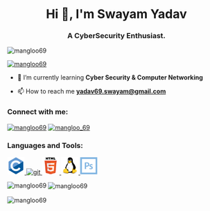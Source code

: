 <h1 align="center">Hi 👋, I'm Swayam Yadav</h1>
<h3 align="center">A CyberSecurity Enthusiast.</h3>

<p align="left"> <img src="https://komarev.com/ghpvc/?username=mangloo69&label=Profile%20views&color=0e75b6&style=flat" alt="mangloo69" /> </p>

<p align="left"> <a href="https://github.com/ryo-ma/github-profile-trophy"><img src="https://github-profile-trophy.vercel.app/?username=mangloo69" alt="mangloo69" /></a> </p>

- 🌱 I’m currently learning **Cyber Security & Computer Networking**

- 📫 How to reach me **yadav69.swayam@gmail.com**

<h3 align="left">Connect with me:</h3>
<p align="left">
<a href="https://fb.com/mangloo69" target="blank"><img align="center" src="https://raw.githubusercontent.com/rahuldkjain/github-profile-readme-generator/master/src/images/icons/Social/facebook.svg" alt="mangloo69" height="30" width="40" /></a>
<a href="https://instagram.com/mangloo_69" target="blank"><img align="center" src="https://raw.githubusercontent.com/rahuldkjain/github-profile-readme-generator/master/src/images/icons/Social/instagram.svg" alt="mangloo_69" height="30" width="40" /></a>
</p>

<h3 align="left">Languages and Tools:</h3>
<p align="left"> <a href="https://www.cprogramming.com/" target="_blank" rel="noreferrer"> <img src="https://raw.githubusercontent.com/devicons/devicon/master/icons/c/c-original.svg" alt="c" width="40" height="40"/> </a> <a href="https://git-scm.com/" target="_blank" rel="noreferrer"> <img src="https://www.vectorlogo.zone/logos/git-scm/git-scm-icon.svg" alt="git" width="40" height="40"/> </a> <a href="https://www.w3.org/html/" target="_blank" rel="noreferrer"> <img src="https://raw.githubusercontent.com/devicons/devicon/master/icons/html5/html5-original-wordmark.svg" alt="html5" width="40" height="40"/> </a> <a href="https://www.linux.org/" target="_blank" rel="noreferrer"> <img src="https://raw.githubusercontent.com/devicons/devicon/master/icons/linux/linux-original.svg" alt="linux" width="40" height="40"/> </a> <a href="https://www.photoshop.com/en" target="_blank" rel="noreferrer"> <img src="https://raw.githubusercontent.com/devicons/devicon/master/icons/photoshop/photoshop-line.svg" alt="photoshop" width="40" height="40"/> </a> </p>

<p><img align="left" src="https://github-readme-stats.vercel.app/api/top-langs?username=mangloo69&show_icons=true&locale=en&layout=compact" alt="mangloo69" /></p>

<p>&nbsp;<img align="center" src="https://github-readme-stats.vercel.app/api?username=mangloo69&show_icons=true&locale=en" alt="mangloo69" /></p>

<p><img align="center" src="https://github-readme-streak-stats.herokuapp.com/?user=mangloo69&" alt="mangloo69" /></p>
